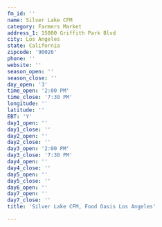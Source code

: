 ```yaml
---
fm_id: ''
name: Silver Lake CFM
category: Farmers Market
address_1: 15000 Griffith Park Blvd
city: Los Angeles
state: California
zipcode: '90026'
phone: ''
website: ''
season_open: ''
season_close: ''
day_open: '3'
time_open: '2:00 PM'
time_close: '7:30 PM'
longitude: ''
latitude: ''
EBT: 'Y'
day1_open: ''
day1_close: ''
day2_open: ''
day2_close: ''
day3_open: '2:00 PM'
day3_close: '7:30 PM'
day4_open: ''
day4_close: ''
day5_open: ''
day5_close: ''
day6_open: ''
day7_open: ''
day7_close: ''
title: 'Silver Lake CFM, Food Oasis Los Angeles'

---
```

